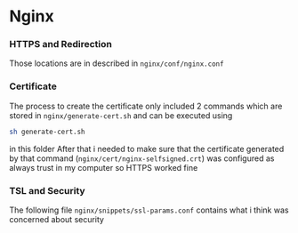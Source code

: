 # Nginx

### HTTPS and Redirection
Those locations are in described in `nginx/conf/nginx.conf`

### Certificate
The process to create the certificate only included 2 commands which are stored in `nginx/generate-cert.sh` and can be executed using
```bash
sh generate-cert.sh
```
in this folder
After that i needed to make sure that the certificate generated by that command (`nginx/cert/nginx-selfsigned.crt`) was configured as always trust in my computer so HTTPS worked fine

### TSL and Security
The following file `nginx/snippets/ssl-params.conf` contains what i think was concerned about security
